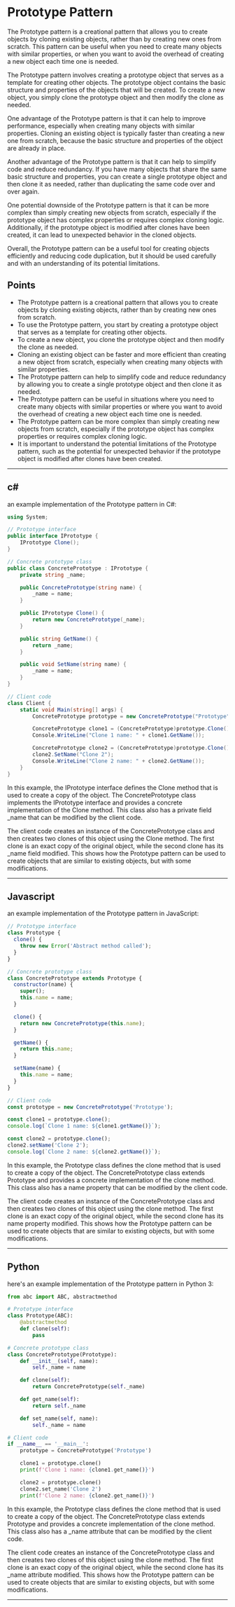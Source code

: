 Prototype Pattern
===

The Prototype pattern is a creational pattern that allows you to create objects by cloning existing objects, rather than by creating new ones from scratch. This pattern can be useful when you need to create many objects with similar properties, or when you want to avoid the overhead of creating a new object each time one is needed.

The Prototype pattern involves creating a prototype object that serves as a template for creating other objects. The prototype object contains the basic structure and properties of the objects that will be created. To create a new object, you simply clone the prototype object and then modify the clone as needed.

One advantage of the Prototype pattern is that it can help to improve performance, especially when creating many objects with similar properties. Cloning an existing object is typically faster than creating a new one from scratch, because the basic structure and properties of the object are already in place.

Another advantage of the Prototype pattern is that it can help to simplify code and reduce redundancy. If you have many objects that share the same basic structure and properties, you can create a single prototype object and then clone it as needed, rather than duplicating the same code over and over again.

One potential downside of the Prototype pattern is that it can be more complex than simply creating new objects from scratch, especially if the prototype object has complex properties or requires complex cloning logic. Additionally, if the prototype object is modified after clones have been created, it can lead to unexpected behavior in the cloned objects.

Overall, the Prototype pattern can be a useful tool for creating objects efficiently and reducing code duplication, but it should be used carefully and with an understanding of its potential limitations.


## Points

- The Prototype pattern is a creational pattern that allows you to create objects by cloning existing objects, rather than by creating new ones from scratch.
- To use the Prototype pattern, you start by creating a prototype object that serves as a template for creating other objects.
- To create a new object, you clone the prototype object and then modify the clone as needed.
- Cloning an existing object can be faster and more efficient than creating a new object from scratch, especially when creating many objects with similar properties.
- The Prototype pattern can help to simplify code and reduce redundancy by allowing you to create a single prototype object and then clone it as needed.
- The Prototype pattern can be useful in situations where you need to create many objects with similar properties or where you want to avoid the overhead of creating a new object each time one is needed.
- The Prototype pattern can be more complex than simply creating new objects from scratch, especially if the prototype object has complex properties or requires complex cloning logic.
- It is important to understand the potential limitations of the Prototype pattern, such as the potential for unexpected behavior if the prototype object is modified after clones have been created.


---
## c#
an example implementation of the Prototype pattern in C#:
```cs
using System;

// Prototype interface
public interface IPrototype {
    IPrototype Clone();
}

// Concrete prototype class
public class ConcretePrototype : IPrototype {
    private string _name;

    public ConcretePrototype(string name) {
        _name = name;
    }

    public IPrototype Clone() {
        return new ConcretePrototype(_name);
    }

    public string GetName() {
        return _name;
    }

    public void SetName(string name) {
        _name = name;
    }
}

// Client code
class Client {
    static void Main(string[] args) {
        ConcretePrototype prototype = new ConcretePrototype("Prototype");

        ConcretePrototype clone1 = (ConcretePrototype)prototype.Clone();
        Console.WriteLine("Clone 1 name: " + clone1.GetName());

        ConcretePrototype clone2 = (ConcretePrototype)prototype.Clone();
        clone2.SetName("Clone 2");
        Console.WriteLine("Clone 2 name: " + clone2.GetName());
    }
}

```
In this example, the IPrototype interface defines the Clone method that is used to create a copy of the object. The ConcretePrototype class implements the IPrototype interface and provides a concrete implementation of the Clone method. This class also has a private field _name that can be modified by the client code.

The client code creates an instance of the ConcretePrototype class and then creates two clones of this object using the Clone method. The first clone is an exact copy of the original object, while the second clone has its _name field modified. This shows how the Prototype pattern can be used to create objects that are similar to existing objects, but with some modifications.

---

## Javascript
an example implementation of the Prototype pattern in JavaScript:
```js
// Prototype interface
class Prototype {
  clone() {
    throw new Error('Abstract method called');
  }
}

// Concrete prototype class
class ConcretePrototype extends Prototype {
  constructor(name) {
    super();
    this.name = name;
  }

  clone() {
    return new ConcretePrototype(this.name);
  }

  getName() {
    return this.name;
  }

  setName(name) {
    this.name = name;
  }
}

// Client code
const prototype = new ConcretePrototype('Prototype');

const clone1 = prototype.clone();
console.log(`Clone 1 name: ${clone1.getName()}`);

const clone2 = prototype.clone();
clone2.setName('Clone 2');
console.log(`Clone 2 name: ${clone2.getName()}`);

```
In this example, the Prototype class defines the clone method that is used to create a copy of the object. The ConcretePrototype class extends Prototype and provides a concrete implementation of the clone method. This class also has a name property that can be modified by the client code.

The client code creates an instance of the ConcretePrototype class and then creates two clones of this object using the clone method. The first clone is an exact copy of the original object, while the second clone has its name property modified. This shows how the Prototype pattern can be used to create objects that are similar to existing objects, but with some modifications.

---

## Python
here's an example implementation of the Prototype pattern in Python 3:
```py
from abc import ABC, abstractmethod

# Prototype interface
class Prototype(ABC):
    @abstractmethod
    def clone(self):
        pass

# Concrete prototype class
class ConcretePrototype(Prototype):
    def __init__(self, name):
        self._name = name

    def clone(self):
        return ConcretePrototype(self._name)

    def get_name(self):
        return self._name

    def set_name(self, name):
        self._name = name

# Client code
if __name__ == '__main__':
    prototype = ConcretePrototype('Prototype')

    clone1 = prototype.clone()
    print(f'Clone 1 name: {clone1.get_name()}')

    clone2 = prototype.clone()
    clone2.set_name('Clone 2')
    print(f'Clone 2 name: {clone2.get_name()}')

```
In this example, the Prototype class defines the clone method that is used to create a copy of the object. The ConcretePrototype class extends Prototype and provides a concrete implementation of the clone method. This class also has a _name attribute that can be modified by the client code.

The client code creates an instance of the ConcretePrototype class and then creates two clones of this object using the clone method. The first clone is an exact copy of the original object, while the second clone has its _name attribute modified. This shows how the Prototype pattern can be used to create objects that are similar to existing objects, but with some modifications.

---
